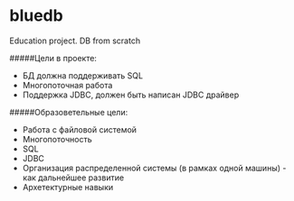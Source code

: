 # bluedb
Education project. DB from scratch

#####Цели в проекте:
- БД должна поддерживать SQL
- Многопоточная работа
- Поддержка JDBC, должен быть написан JDBC драйвер

#####Образоветельные цели:
- Работа с файловой системой
- Многопоточность
- SQL
- JDBC
- Организация распределенной системы (в рамках одной машины) - как дальнейшее развитие
- Архетектурные навыки
